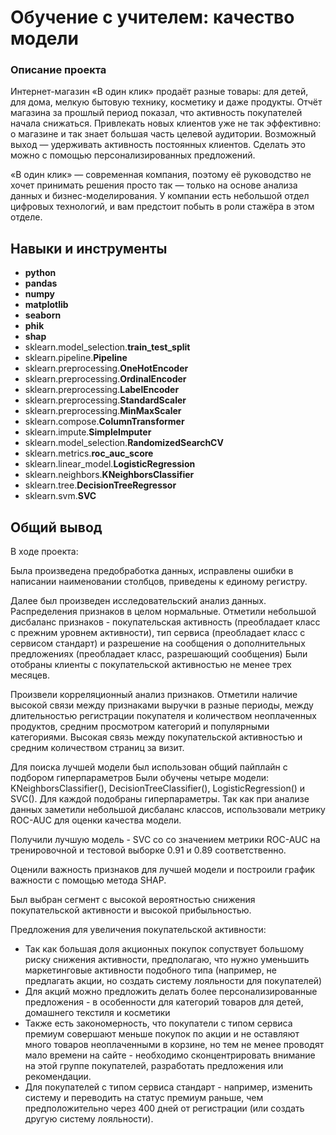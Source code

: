 # Обучение с учителем: качество модели

### Описание проекта

Интернет-магазин «В один клик» продаёт разные товары: для детей, для дома, мелкую бытовую технику, косметику и даже продукты. Отчёт магазина за прошлый период показал, что активность покупателей начала снижаться. Привлекать новых клиентов уже не так эффективно: о магазине и так знает большая часть целевой аудитории. Возможный выход — удерживать активность постоянных клиентов. Сделать это можно с помощью персонализированных предложений.

«В один клик» — современная компания, поэтому её руководство не хочет принимать решения просто так — только на основе анализа данных и бизнес-моделирования. У компании есть небольшой отдел цифровых технологий, и вам предстоит побыть в роли стажёра в этом отделе.

## Навыки и инструменты

- **python**
- **pandas**
- **numpy**
- **matplotlib**
- **seaborn**
- **phik**
- **shap**
- sklearn.model_selection.**train_test_split**
- sklearn.pipeline.**Pipeline**
- sklearn.preprocessing.**OneHotEncoder**
- sklearn.preprocessing.**OrdinalEncoder**
- sklearn.preprocessing.**LabelEncoder**
- sklearn.preprocessing.**StandardScaler**
- sklearn.preprocessing.**MinMaxScaler**
- sklearn.compose.**ColumnTransformer**
- sklearn.impute.**SimpleImputer**
- sklearn.model_selection.**RandomizedSearchCV**
- sklearn.metrics.**roc_auc_score**
- sklearn.linear_model.**LogisticRegression**
- sklearn.neighbors.**KNeighborsClassifier**
- sklearn.tree.**DecisionTreeRegressor**
- sklearn.svm.**SVC**

## 

## Общий вывод

В ходе проекта:

Была произведена предобработка данных, исправлены ошибки в написании наименовании столбцов, приведены к единому регистру. 

Далее был произведен исследовательский анализ данных. Распределения признаков в целом нормальные. Отметили небольшой дисбаланс признаков - покупательская активность (преобладает класс с прежним уровнем активности), тип сервиса (преобладает класс с сервисом стандарт) и разрешение на сообщения о дополнительных предложениях (преобладает класс, разрешающий сообщения) Были отобраны клиенты с покупательской активностью не менее трех месяцев.

Произвели корреляционный анализ признаков. Отметили наличие высокой связи между признаками выручки в разные периоды, между длительностью регистрации покупателя и количеством неоплаченных продуктов, средним просмотром категорий и популярными категориями. Высокая связь между покупательской активностью и средним количеством страниц за визит.

Для поиска лучшей модели был использован общий пайплайн с подбором гиперпараметров
Были обучены четыре модели: KNeighborsClassifier(), DecisionTreeClassifier(), LogisticRegression() и SVC(). Для каждой подобраны гиперпараметры. Так как при анализе данных заметили небольшой дисбаланс классов, использовали метрику ROC-AUC для оценки качества модели.

Получили лучшую модель - SVC со со значением метрики ROC-AUC на тренировочной и тестовой выборке 0.91 и 0.89 соответственно.

Оценили важность признаков для лучшей модели и построили график важности с помощью метода SHAP.

Был выбран сегмент с высокой вероятностью снижения покупательской активности и высокой прибыльностью.

Предложения для увеличения покупательской активности:

- Так как большая доля акционных покупок сопуствует большому риску снижения активности, предполагаю, что нужно уменьшить маркетинговые активности подобного типа (например, не предлагать акции, но создать систему лояльности для покупателей)
- Для акций можно предложить делать более персонализированные предложения - в особенности для категорий товаров для детей, домашнего текстиля и косметики
- Также есть закономерность, что покупатели с типом сервиса премиум совершают меньше покупок по акции и не оставляют много товаров неоплаченными в корзине, но тем не менее проводят мало времени на сайте - необходимо сконцентрировать внимание на этой группе покупателей, разработать предложения или рекомендации.
- Для покупателей с типом сервиса стандарт - например, изменить систему и переводить на статус премиум раньше, чем предположительно через 400 дней от регистрации (или создать другую систему лояльности).
